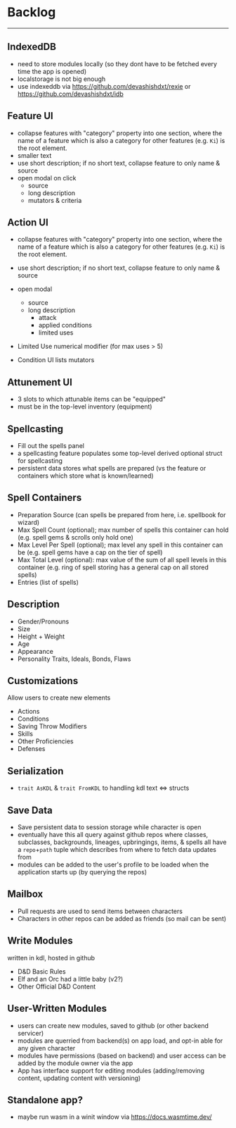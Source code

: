# Backlog
-----

## IndexedDB
- need to store modules locally (so they dont have to be fetched every time the app is opened)
- localstorage is not big enough
- use indexeddb via https://github.com/devashishdxt/rexie or https://github.com/devashishdxt/idb

## Feature UI
- collapse features with "category" property into one section,
  where the name of a feature which is also a category for other features (e.g. `Ki`) is the root element.
- smaller text
- use short description; if no short text, collapse feature to only name & source
- open modal on click
	- source
  - long description
  - mutators & criteria

## Action UI
- collapse features with "category" property into one section,
  where the name of a feature which is also a category for other features (e.g. `Ki`) is the root element.
- use short description; if no short text, collapse feature to only name & source
- open modal
	- source
  - long description
	- attack
	- applied conditions
	- limited uses

- Limited Use numerical modifier (for max uses > 5)
- Condition UI lists mutators

## Attunement UI
- 3 slots to which attunable items can be "equipped"
- must be in the top-level inventory (equipment)

## Spellcasting
- Fill out the spells panel
- a spellcasting feature populates some top-level derived optional struct for spellcasting
- persistent data stores what spells are prepared (vs the feature or containers which store what is known/learned)

## Spell Containers
- Preparation Source (can spells be prepared from here, i.e. spellbook for wizard)
- Max Spell Count (optional); max number of spells this container can hold (e.g. spell gems & scrolls only hold one)
- Max Level Per Spell (optional); max level any spell in this container can be (e.g. spell gems have a cap on the tier of spell)
- Max Total Level (optional): max value of the sum of all spell levels in this container (e.g. ring of spell storing has a general cap on all stored spells)
- Entries (list of spells)

## Description
- Gender/Pronouns
- Size
- Height + Weight
- Age
- Appearance
- Personality Traits, Ideals, Bonds, Flaws

## Customizations
Allow users to create new elements
- Actions
- Conditions
- Saving Throw Modifiers
- Skills
- Other Proficiencies
- Defenses

## Serialization
- `trait AsKDL` & `trait FromKDL` to handling kdl text <=> structs

## Save Data
- Save persistent data to session storage while character is open
- eventually have this all query against github repos where classes, subclasses, backgrounds, lineages, upbringings, items, & spells all have a `repo`+`path` tuple which describes from where to fetch data updates from
- modules can be added to the user's profile to be loaded when the application starts up (by querying the repos)

## Mailbox
- Pull requests are used to send items between characters
- Characters in other repos can be added as friends (so mail can be sent)

## Write Modules
written in kdl, hosted in github
- D&D Basic Rules
- Elf and an Orc had a little baby (v2?)
- Other Official D&D Content

## User-Written Modules
- users can create new modules, saved to github (or other backend servicer)
- modules are querried from backend(s) on app load, and opt-in able for any given character
- modules have permissions (based on backend) and user access can be added by the module owner via the app
- App has interface support for editing modules (adding/removing content, updating content with versioning)

## Standalone app?
- maybe run wasm in a winit window via https://docs.wasmtime.dev/
